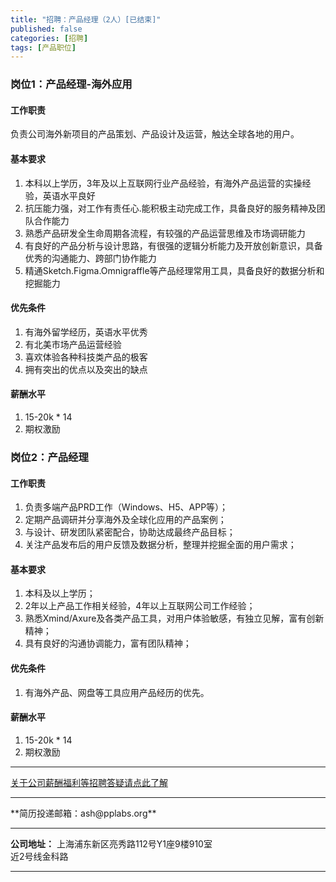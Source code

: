 ```yaml
---
title: "招聘：产品经理（2人）[已结束]"
published: false
categories: [招聘]
tags: [产品职位]
---
```



### 岗位1：产品经理-海外应用

#### 工作职责
负责公司海外新项目的产品策划、产品设计及运营，触达全球各地的用户。

#### 基本要求
1. 本科以上学历，3年及以上互联网行业产品经验，有海外产品运营的实操经验，英语水平良好
2. 抗压能力强，对工作有责任心.能积极主动完成工作，具备良好的服务精神及团队合作能力
3. 熟悉产品研发全生命周期各流程，有较强的产品运营思维及市场调研能力
4. 有良好的产品分析与设计思路，有很强的逻辑分析能力及开放创新意识，具备优秀的沟通能力、跨部门协作能力
5. 精通Sketch.Figma.Omnigraffle等产品经理常用工具，具备良好的数据分析和挖掘能力

#### 优先条件
1. 有海外留学经历，英语水平优秀
2. 有北美市场产品运营经验
3. 喜欢体验各种科技类产品的极客
4. 拥有突出的优点以及突出的缺点

#### 薪酬水平
1. 15-20k * 14
2. 期权激励

### 岗位2：产品经理
#### 工作职责
1. 负责多端产品PRD工作（Windows、H5、APP等）；
2. 定期产品调研并分享海外及全球化应用的产品案例；
3. 与设计、研发团队紧密配合，协助达成最终产品目标；
4. 关注产品发布后的用户反馈及数据分析，整理并挖掘全面的用户需求；

#### 基本要求
1. 本科及以上学历；
2. 2年以上产品工作相关经验，4年以上互联网公司工作经验；
3. 熟悉Xmind/Axure及各类产品工具，对用户体验敏感，有独立见解，富有创新精神；
4. 具有良好的沟通协调能力，富有团队精神；

#### 优先条件
1. 有海外产品、网盘等工具应用产品经历的优先。

#### 薪酬水平
1. 15-20k * 14
2. 期权激励
<hr>

[关于公司薪酬福利等招聘答疑请点此了解](http://www.ashma.info/2019/03/01/Q&A-of-hiring/)

<hr>
**简历投递邮箱：ash@pplabs.org**
<hr/>

**公司地址：** 上海浦东新区亮秀路112号Y1座9楼910室<br/>
近2号线金科路<br/>

<hr>
